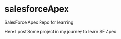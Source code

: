 # salesforceApex
SalesForce Apex Repo for learning

Here I post Some project in my journey to learn SF Apex
